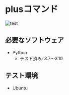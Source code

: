 # plusコマンド
![test](https://github.com/abe/robosys2022/actions/workflows/test.yml/badge.svg)

## 必要なソフトウェア
* Python
  * テスト済み: 3.7〜3.10

## テスト環境
* Ubuntu

